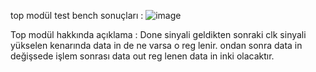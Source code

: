 top modül test bench sonuçları :
![image](https://github.com/user-attachments/assets/99d2f7f6-4bed-48cc-8218-faa92ef41a99)

Top modül hakkında açıklama :
Done sinyali geldikten sonraki clk sinyali yükselen kenarında data in de ne varsa o reg lenir. ondan sonra data in değişsede işlem sonrası data out reg lenen data in inki olacaktır.
